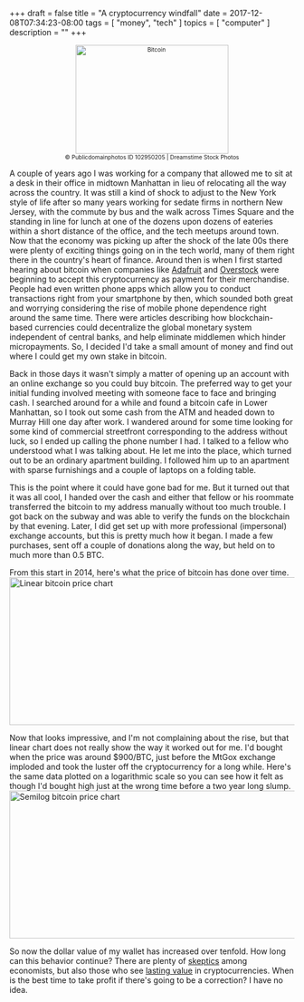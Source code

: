 +++
draft = false
title = "A cryptocurrency windfall"
date = 2017-12-08T07:34:23-08:00
tags = [
  "money",
  "tech"
]
topics = [
  "computer"
]
description = ""
+++

<div align="center" style="font-size:x-small"><img src="https://milkfish08.s3.amazonaws.com/photo/blog/dreamstime_xxl_102950205.jpg" alt="Bitcoin" width="270" height="192" /><br />
© Publicdomainphotos
ID 102950205 | Dreamstime Stock Photos</div>

A couple of years ago I was working for a company that allowed me to sit at
a desk in their office in midtown Manhattan in lieu of relocating all the way
across the country. It was still a kind of shock to adjust to the New York
style of life after so many years working for sedate firms in northern New
Jersey, with the commute by bus and the walk across Times Square and the
standing in line for lunch at one of the dozens upon dozens of eateries within
a short distance of the office, and the tech meetups around town. Now that the
economy was picking up after the shock of the late 00s there were plenty of
exciting things going on in the tech world, many of them right there in the
country's heart of finance. Around then is when I first started hearing about
bitcoin when companies like [Adafruit](https://www.adafruit.com/faq) and
[Overstock](https://www.wired.com/2014/01/overstock-bitcoin-live/) were beginning
to accept this cryptocurrency as payment for their merchandise. People had
even written phone apps which allow you to conduct transactions right from your
smartphone by then, which sounded both great and worrying considering the rise
of mobile phone dependence right around the same time. There were articles
describing how blockchain-based currencies could decentralize the global
monetary system independent of central banks, and help eliminate middlemen which
hinder micropayments. So, I decided I'd take
a small amount of money and find out where I could get my own stake in bitcoin.

Back in those days it wasn't simply a matter of opening up an account with an
online exchange so you could buy bitcoin. The preferred way to get your initial
funding involved meeting with someone face to face and bringing cash. I searched
around for a while and found a bitcoin cafe in Lower Manhattan, so I took out
some cash from the ATM and headed down to Murray Hill one day after work. I
wandered around for some time looking for some kind of commercial streetfront
corresponding to the address without luck, so I ended up calling the phone
number I had. I talked to a fellow who understood what I was talking about. He
let me into the place, which turned out to be an ordinary apartment building. I
followed him up to an apartment with sparse furnishings and a couple of laptops
on a folding table.

This is the point where it could have gone bad for me. But it turned out that it
was all cool, I handed over the cash and either that fellow or his roommate
transferred the bitcoin to my address manually without too much trouble. I got
back on the subway and was able to verify the funds on the blockchain by
that evening. Later, I did get set up with more professional (impersonal)
exchange accounts, but this is pretty much how it began. I made a few purchases,
sent off a couple of donations along the way, but held on to much more than 0.5
BTC.

From this start in 2014, here's what the price of bitcoin has done over time.
<img src="https://milkfish08.s3.amazonaws.com/photo/blog/linearchart.png" alt="Linear bitcoin price chart" width="705" height="261"/>

Now that looks impressive, and I'm not complaining about the rise, but that linear
chart does not really show the way it worked out for me. I'd bought when the
price was around $900/BTC, just before the MtGox exchange imploded and took the
luster off the cryptocurrency for a long while. Here's the same data plotted on
a logarithmic scale so you can see how it felt as though I'd bought high just
at the wrong time before a two year long slump.<br />
<img src="https://milkfish08.s3.amazonaws.com/photo/blog/logchart.png" alt="Semilog bitcoin price chart" width="705" height="261"/>

So now the dollar value of my wallet has increased over tenfold. How long can
this behavior continue? There are plenty of
[skeptics](https://arstechnica.com/tech-policy/2017/12/is-bitcoin-a-bubble-heres-what-two-bubble-experts-told-us/)
among economists, but also those who see
[lasting value](http://fortune.com/2017/12/09/cameron-winklevoss-bitcoin-multitrillion-dollar-asset/)
in cryptocurrencies. When is the best time to take profit if there's going to be
a correction? I have no idea.
